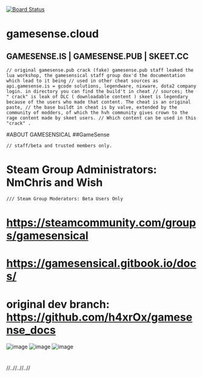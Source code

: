 [![Board Status](https://dev.azure.com/wwwgamesensepub/85926823-5bbc-4a97-87aa-78e79db23598/1043a6c1-41d4-435f-8291-997110805037/_apis/work/boardbadge/f2ef5ef6-ce58-4b4a-bfbf-b8a7373f3069)](https://dev.azure.com/wwwgamesensepub/85926823-5bbc-4a97-87aa-78e79db23598/_boards/board/t/1043a6c1-41d4-435f-8291-997110805037/Microsoft.RequirementCategory)
# gamesense.cloud

## GAMESENSE.IS | GAMESENSE.PUB | SKEET.CC
```
// original gamesense.pub crack (fake) gamesense.pub staff leaked the lua workshop, the gamesensical staff group dox'd the documentation which lead to it being // used in other cheat sources as api.gamesense.is = gcode solutions, legendware, nixware, dota2 company login. in directory you can find the build't in cheat // sources; the " crack" is leak of DLC ( downloadable content ) skeet is legendary because of the users who made that content. The cheat is an original paste, // the base buildt in cheat is by valve, extended by the community of modders, of which the hvh community gives crown to the rage content made by skeet users. // Which content can be used in this "crack" .
```
#ABOUT GAMESENSICAL
##GameSense
```// official gamesense steam group.
// staff/beta and trusted members only.
```
# Steam Group Administrators: NmChris and Wish
```/// Steam Group Moderators: Beta Users Only```
# https://steamcommunity.com/groups/gamesensical
# https://gamesensical.gitbook.io/docs/
# original dev branch: https://github.com/h4xrOx/gamesense_docs
![image](https://user-images.githubusercontent.com/65768277/188262448-e368f0d6-143d-41bf-bffb-225638e2e493.png)
![image](https://user-images.githubusercontent.com/65768277/188262307-8f54f9dd-e9b2-48e2-a7b2-8bd0f117897c.png)
![image](https://user-images.githubusercontent.com/65768277/188262381-7db4dc2d-2b31-4211-9f86-6df11a66cf5f.png)

# 

//..//..//..//
